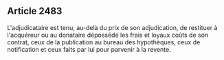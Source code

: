 Article 2483
----
L'adjudicataire est tenu, au-delà du prix de son adjudication, de restituer à
l'acquéreur ou au donataire dépossédé les frais et loyaux coûts de son contrat,
ceux de la publication au bureau des hypothèques, ceux de notification et ceux
faits par lui pour parvenir à la revente.
